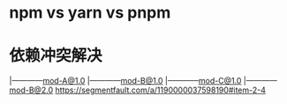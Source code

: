 # npm vs yarn vs pnpm

# 依赖冲突解决
|————mod-A@1.0
|————mod-B@1.0
|————mod-C@1.0
    |————mod-B@2.0
https://segmentfault.com/a/1190000037598190#item-2-4
